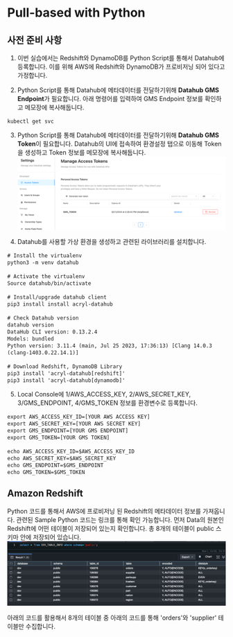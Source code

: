 # Pull-based with Python
## 사전 준비 사항
1. 이번 실습에서는 Redshift와 DynamoDB를 Python Script를 통해서 Datahub에 등록합니다. 이를 위해 AWS에 Redshift와 DynamoDB가 프로비저닝 되어 있다고 가정합니다.

2. Python Script를 통해 Datahub에 메타데이터를 전달하기위해 **Datahub GMS Endpoint**가 필요합니다.
아래 명령어를 입력하여 GMS Endpoint 정보를 확인하고 메모장에 복사해둡니다.
<pre><code>kubectl get svc</code></pre>

3. Python Script를 통해 Datahub에 메타데이터를 전달하기위해 **Datahub GMS Token**이 필요합니다.
Datahub의 UI에 접속하여 환경설정 탭으로 이동해 Token을 생성하고 Token 정보를 메모장에 복사해둡니다.
<img src="/1.pic/Pic9.png"></img>

4. Datahub를 사용할 가상 환경을 생성하고 관련된 라이브러리를 설치합니다.
<pre><code># Install the virtualenv
python3 -m venv datahub

# Activate the virtualenv
Source datahub/bin/activate

# Install/upgrade datahub client
pip3 install install acryl-datahub

# Check Datahub version
datahub version
DataHub CLI version: 0.13.2.4
Models: bundled
Python version: 3.11.4 (main, Jul 25 2023, 17:36:13) [Clang 14.0.3 (clang-1403.0.22.14.1)]

# Download Redshift, DynamoDB Library
pip3 install 'acryl-datahub[redshift]'
pip3 install 'acryl-datahub[dynamodb]'
</code></pre>

5. Local Console에 1/AWS_ACCESS_KEY, 2/AWS_SECRET_KEY, 3/GMS_ENDPOINT, 4/GMS_TOKEN 정보를 환경변수로 등록합니다.

<pre><code>export AWS_ACCESS_KEY_ID=[YOUR AWS ACCESS KEY]
export AWS_SECRET_KEY=[YOUR AWS SECRET KEY]
export GMS_ENDPOINT=[YOUR GMS ENDPOINT]
export GMS_TOKEN=[YOUR GMS TOKEN]

echo AWS_ACCESS_KEY_ID=$AWS_ACCESS_KEY_ID
echo AWS_SECRET_KEY=$AWS_SECRET_KEY
echo GMS_ENDPOINT=$GMS_ENDPOINT
echo GMS_TOKEN=$GMS_TOKEN
</code></pre>


## Amazon Redshift

Python 코드를 통해서 AWS에 프로비저닝 된 Redshift의 메타데이터 정보를 가져옵니다. 관련된 Sample Python 코드는 링크를 통해 확인 가능합니다.
먼저 Data의 원본인 Redshift에 어떤 테이블이 저장되어 있는지 확인합니다. 총 8개의 테이블이 public 스키마 안에 저장되어 있습니다.
<img src="/1.pic/Pic10.png"></img>

아래의 코드를 활용해서 8개의 테이블 중 아래의 코드를 통해 'orders'와 'supplier' 테이블만 수집합니다.
